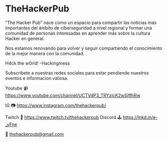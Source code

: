 # TheHackerPub

“The Hacker Pub” nace como un espacio para compartir las noticias más importantes del ámbito de ciberseguridad a nivel regional y formar una comunidad de personas interesadas en aprender más sobre la cultura Hacker en general.

Nos estamos renovando para volver y seguir compartiendo el conocimiento de la mejor manera con la comunidad. 

H4ck the w0rld!
-Hackingmess

Subscribete a nuestras redes sociales para estar pendiende nuestros eventos e informacion valiosa.

Youtube 📹 https://www.youtube.com/channel/UCTVdP3_TRYzlcK2wSjffhRw

IG 📷 https://www.instagram.com/thehackerpub/


Twitch 👾 https://www.twitch.tv/thehackerpub
Discord 🕹 https://lnkd.in/e-_vFne 

📧 thehackerpub@gmail.com


